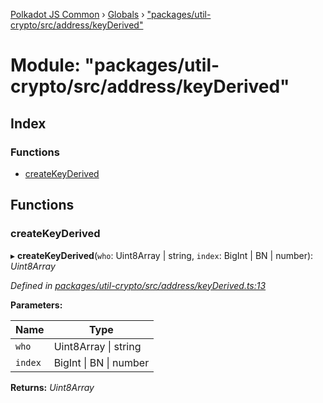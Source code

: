 [Polkadot JS Common](../README.md) › [Globals](../globals.md) › ["packages/util-crypto/src/address/keyDerived"](_packages_util_crypto_src_address_keyderived_.md)

# Module: "packages/util-crypto/src/address/keyDerived"

## Index

### Functions

* [createKeyDerived](_packages_util_crypto_src_address_keyderived_.md#createkeyderived)

## Functions

###  createKeyDerived

▸ **createKeyDerived**(`who`: Uint8Array | string, `index`: BigInt | BN | number): *Uint8Array*

*Defined in [packages/util-crypto/src/address/keyDerived.ts:13](https://github.com/polkadot-js/common/blob/92cc8fc4e/packages/util-crypto/src/address/keyDerived.ts#L13)*

**Parameters:**

Name | Type |
------ | ------ |
`who` | Uint8Array &#124; string |
`index` | BigInt &#124; BN &#124; number |

**Returns:** *Uint8Array*
